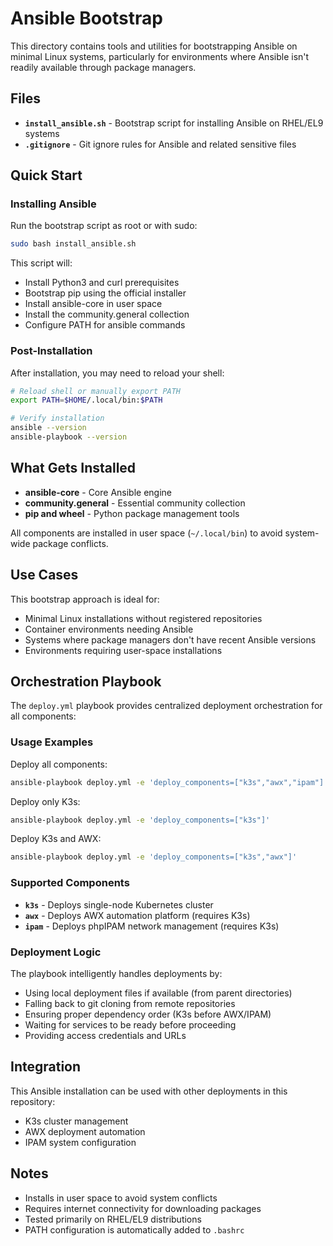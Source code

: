 # Ansible Bootstrap

This directory contains tools and utilities for bootstrapping Ansible on minimal Linux systems, particularly for environments where Ansible isn't readily available through package managers.

## Files

- **`install_ansible.sh`** - Bootstrap script for installing Ansible on RHEL/EL9 systems
- **`.gitignore`** - Git ignore rules for Ansible and related sensitive files

## Quick Start

### Installing Ansible

Run the bootstrap script as root or with sudo:

```bash
sudo bash install_ansible.sh
```

This script will:
- Install Python3 and curl prerequisites
- Bootstrap pip using the official installer
- Install ansible-core in user space
- Install the community.general collection
- Configure PATH for ansible commands

### Post-Installation

After installation, you may need to reload your shell:

```bash
# Reload shell or manually export PATH
export PATH=$HOME/.local/bin:$PATH

# Verify installation
ansible --version
ansible-playbook --version
```

## What Gets Installed

- **ansible-core** - Core Ansible engine
- **community.general** - Essential community collection
- **pip and wheel** - Python package management tools

All components are installed in user space (`~/.local/bin`) to avoid system-wide package conflicts.

## Use Cases

This bootstrap approach is ideal for:
- Minimal Linux installations without registered repositories
- Container environments needing Ansible
- Systems where package managers don't have recent Ansible versions
- Environments requiring user-space installations

## Orchestration Playbook

The `deploy.yml` playbook provides centralized deployment orchestration for all components:

### Usage Examples

Deploy all components:
```bash
ansible-playbook deploy.yml -e 'deploy_components=["k3s","awx","ipam"]'
```

Deploy only K3s:
```bash
ansible-playbook deploy.yml -e 'deploy_components=["k3s"]'
```

Deploy K3s and AWX:
```bash
ansible-playbook deploy.yml -e 'deploy_components=["k3s","awx"]'
```

### Supported Components

- **`k3s`** - Deploys single-node Kubernetes cluster
- **`awx`** - Deploys AWX automation platform (requires K3s)
- **`ipam`** - Deploys phpIPAM network management (requires K3s)

### Deployment Logic

The playbook intelligently handles deployments by:
- Using local deployment files if available (from parent directories)
- Falling back to git cloning from remote repositories
- Ensuring proper dependency order (K3s before AWX/IPAM)
- Waiting for services to be ready before proceeding
- Providing access credentials and URLs

## Integration

This Ansible installation can be used with other deployments in this repository:
- K3s cluster management
- AWX deployment automation
- IPAM system configuration

## Notes

- Installs in user space to avoid system conflicts
- Requires internet connectivity for downloading packages
- Tested primarily on RHEL/EL9 distributions
- PATH configuration is automatically added to `.bashrc`